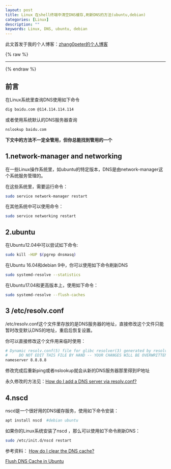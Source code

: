 ```yaml
---
layout: post
title: Linux 在shell终端中清空DNS缓存,刷新DNS的方法(ubuntu,debian)
categories: [Linux]
description: ""
keywords: Linux, DNS, ubuntu, debian
---
```


此文首发于我的个人博客：[zhang0peter的个人博客](https://zhang0peter.com)         

{% raw %}
***          
{% endraw %}



## 前言
在Linux系统里查询DNS使用如下命令
```bash
dig baidu.com @114.114.114.114
```
或者使用系统默认的DNS服务器查询
```bash
nslookup baidu.com
```
**下文中的方法不一定全管用，但你总能找到管用的一个**
## 1.network-manager and networking 
在一些Linux操作系统里，如ubuntu的特定版本，DNS是由network-manager这个系统服务管理的。

在这些系统里，需要运行命令：
```bash
sudo service network-manager restart
```
在其他系统中可以使用命令：
```bash
sudo service networking restart
```
## 2.ubuntu
在Ubuntu12.04中可以尝试如下命令:
```bash
sudo kill -HUP $(pgrep dnsmasq)
```
在Ubuntu 16.04和debian 9中，你可以使用如下命令刷新DNS
```bash
sudo systemd-resolve --statistics
```
在Ubuntu17.04和更高版本上，使用如下命令：
```bash
sudo systemd-resolve --flush-caches
```
## 3 /etc/resolv.conf
/etc/resolv.conf这个文件里存放的是DNS服务器的地址，直接修改这个文件只能暂时改变默认DNS的地址，重启后恢复设置。

你可以直接修改这个文件用来临时使用：
```bash
# Dynamic resolv.conf(5) file for glibc resolver(3) generated by resolvconf(8)
#     DO NOT EDIT THIS FILE BY HAND -- YOUR CHANGES WILL BE OVERWRITTEN
nameserver 8.8.8.8
```
修改完成后重新ping或者nslookup就会从新的DNS服务器那里得到IP地址

永久修改的方法见：[How do I add a DNS server via resolv.conf?](https://askubuntu.com/questions/130452/how-do-i-add-a-dns-server-via-resolv-conf)
## 4.nscd 
nscd是一个很好用的DNS缓存服务，使用如下命令安装：
```bash
apt install nscd  #debian ubuntu
```
如果你的Linux系统安装了nscd ，那么可以使用如下命令刷新DNS：
```bash
sudo /etc/init.d/nscd restart
```

参考资料：
[How do I clear the DNS cache?](https://askubuntu.com/questions/2219/how-do-i-clear-the-dns-cache/929478#929478)

[Flush DNS Cache in Ubuntu](https://chrisjean.com/flush-dns-cache-in-ubuntu/)
